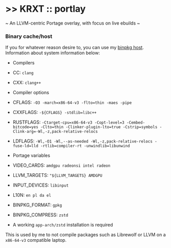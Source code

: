 # >> KRXT :: portlay
~ An LLVM-centric Portage overlay, with focus on live ebuilds ~

### Binary cache/host
If you for whatever reason desire to, you can use my [binpkg host](https://gencache.krxt.dev/). Information about system information below:

- Compilers
 - CC: `clang`
 - CXX: `clang++`

- Compiler options
 - CFLAGS: `-O3 -march=x86-64-v3 -flto=thin -maes -pipe`
 - CXXFLAGS: `-${CFLAGS} -stdlib=libc++`
 - RUSTFLAGS: `-Ctarget-cpu=x86-64-v3 -Copt-level=3 -Cembed-bitcode=yes -Clto=thin -Clinker-plugin-lto=true -Cstrip=symbols -Clink-arg=-Wl,-z,pack-relative-relocs`
 - LDFLAGS: `-Wl,-O1 -Wl,--as-needed -Wl,-z,pack-relative-relocs -fuse-ld=lld -rtlib=compiler-rt -unwindlib=libunwind`

- Portage variables
 - VIDEO_CARDS: `amdgpu radeonsi intel radeon`
 - LLVM_TARGETS: `"${LLVM_TARGETS} AMDGPU`
 - INPUT_DEVICES: `libinput`
 - L10N: `en pl da el`
 - BINPKG_FORMAT: `gpkg`
 - BINPKG_COMPRESS: `zstd`
  - A working `app-arch/zstd` installation is required

This is used by me to not compile packages such as Librewolf or LLVM on a `x86-64-v3` compatible laptop.
